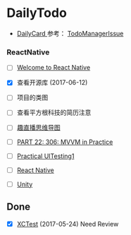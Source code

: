 
# DailyTodo

* [DailyCard ](https://github.com/FrizzleFur/DailyLearning/issues/8) 参考： [TodoManagerIssue](https://github.com/FrizzleFur/TodoManagerIssue/issues)

### ReactNative

- [ ] [Welcome to React Native](http://www.jianshu.com/p/0b268669099c)

- [x] 查看开源库 (2017-06-12)

- [ ] 项目的类图

- [ ] 查看平方根科技的简历注意

- [ ] [趣直播思维导图](http://m.quzhiboapp.com/#!/intro/125)
- [ ] [PART 22: 306: MVVM in Practice](https://videos.raywenderlich.com/courses/59-rwdevcon-2016-vault/lessons/22)
- [ ] [Practical UITesting1](https://videos.raywenderlich.com/courses/81-rwdevcon-2017-vault-tutorials/lessons/14)
- [ ] [React Native](https://videos.raywenderlich.com/courses/81-rwdevcon-2017-vault-tutorials/lessons/9)

- [ ] [Unity](https://videos.raywenderlich.com/courses/81-rwdevcon-2017-vault-tutorials/lessons/12)


## Done

- [x] [XCTest](https://www.raywenderlich.com/118482/new-video-tutorial-series-testing-in-ios) (2017-05-24) Need Review


